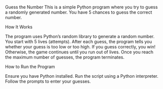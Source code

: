 Guess the Number
This is a simple Python program where you try to guess a randomly generated number. You have 5 chances to guess the correct number.

How It Works

The program uses Python’s random library to generate a random number.
You start with 5 lives (attempts).
After each guess, the program tells you whether your guess is too low or too high.
If you guess correctly, you win! Otherwise, the game continues until you run out of lives.
Once you reach the maximum number of guesses, the program terminates.

How to Run the Program

Ensure you have Python installed.
Run the script using a Python interpreter.
Follow the prompts to enter your guesses.
